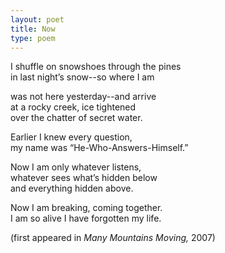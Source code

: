 ```yaml
---
layout: poet
title: Now
type: poem
---
```


<p>I shuffle on snowshoes through the  pines<br />
in last night&rsquo;s snow--so where I  am </p>
<p>was not here yesterday--and arrive<br />
at a rocky creek, ice tightened <br />
over the chatter of secret water.</p>
<p>Earlier I knew every question, <br />
my name was &ldquo;He-Who-Answers-Himself.&rdquo;</p>
<p>Now I am only whatever listens,<br />
whatever sees what&rsquo;s hidden below <br />
and everything hidden above.</p>
<p>Now I am breaking, coming  together.<br />
I am so alive I have forgotten my  life. </p>
<p>(first appeared in <em>Many Mountains Moving, </em>2007) </p>